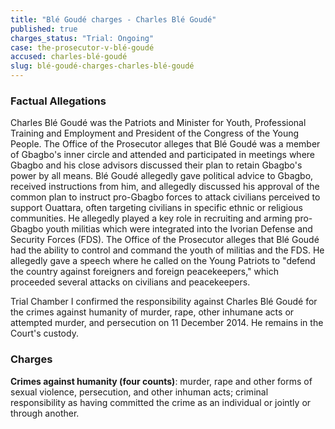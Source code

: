 ```yaml
---
title: "Blé Goudé charges - Charles Blé Goudé"
published: true
charges_status: "Trial: Ongoing"
case: the-prosecutor-v-blé-goudé
accused: charles-blé-goudé
slug: blé-goudé-charges-charles-blé-goudé
---
```


### Factual Allegations

Charles Blé Goudé was the Patriots and Minister for Youth, Professional Training and Employment and President of the Congress of the Young People. The Office of the Prosecutor alleges that Blé Goudé was a member of Gbagbo's inner circle and attended and participated in meetings where Gbagbo and his close advisors discussed their plan to retain Gbagbo's power by all means. Blé Goudé allegedly gave political advice to Gbagbo, received instructions from him, and allegedly discussed his approval of the common plan to instruct pro-Gbagbo forces to attack civilians perceived to support Ouattara, often targeting civilians in specific ethnic or religious communities. He allegedly played a key role in recruiting and arming pro-Gbagbo youth militias which were integrated into the Ivorian Defense and Security Forces (FDS). The Office of the Prosecutor alleges that Blé Goudé had the ability to control and command the youth of militias and the FDS. He allegedly gave a speech where he called on the Young Patriots to "defend the country against foreigners and foreign peacekeepers," which proceeded several attacks on civilians and peacekeepers.

Trial Chamber I confirmed the responsibility against Charles Blé Goudé for the crimes against humanity of murder, rape, other inhumane acts or attempted murder, and persecution on 11 December 2014. He remains in the Court's custody.

### Charges

**Crimes against humanity (four counts)**: murder, rape and other forms of sexual violence, persecution, and other inhuman acts; criminal responsibility as having committed the crime as an individual or jointly or through another.

